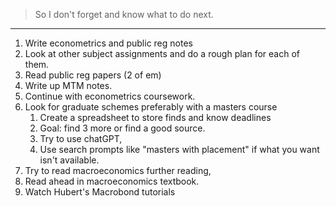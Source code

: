 >So I don't forget and know what to do next.
---
1. Write econometrics and public reg notes
2. Look at other subject assignments and do a rough plan for each of them.
3. Read public reg papers (2 of em)
4. Write up MTM notes.
5. Continue with econometrics coursework.
6. Look for graduate schemes preferably with a masters course
	1. Create a spreadsheet to store finds and know deadlines
	2. Goal: find 3 more or find a good source.
	3. Try to use chatGPT,
	4. Use search prompts like "masters with placement" if what you want isn't available.
7. Try to read macroeconomics further reading,
8. Read ahead in macroeconomics textbook. 
9. Watch Hubert's Macrobond tutorials